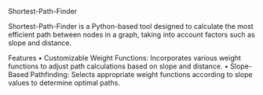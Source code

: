 Shortest-Path-Finder

Shortest-Path-Finder is a Python-based tool designed to calculate the most efficient path between nodes in a graph, taking into account factors such as slope and distance.

Features
	•	Customizable Weight Functions: Incorporates various weight functions to adjust path calculations based on slope and distance.
	•	Slope-Based Pathfinding: Selects appropriate weight functions according to slope values to determine optimal paths.


